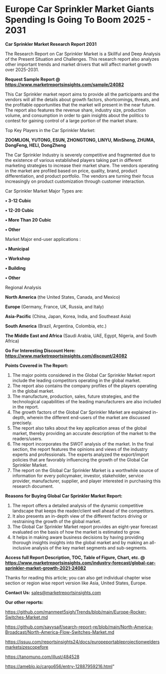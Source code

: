 # Europe Car Sprinkler Market Giants Spending Is Going To Boom 2025 - 2031

<strong>Car Sprinkler Market Research Report 2031</strong>

The Research Report on Car Sprinkler Market is a Skillful and Deep Analysis of the Present Situation and Challenges. This research report also analyzes other important trends and market drivers that will affect market growth over 2025-2031.

<strong>Request Sample Report @ <a href=https://www.marketreportsinsights.com/sample/24082>https://www.marketreportsinsights.com/sample/24082</a></strong>

This Car Sprinkler market report aims to provide all the participants and the vendors will all the details about growth factors, shortcomings, threats, and the profitable opportunities that the market will present in the near future. The report also features the revenue share, industry size, production volume, and consumption in order to gain insights about the politics to contest for gaining control of a large portion of the market share.

Top Key Players in the Car Sprinkler Market:

<strong>ZOOMLION, YUTONG, ESUN, ZHONGTONG, LINYU, MinSheng, ZHUMA, DongFeng, HELI, DongZheng</strong>

The Car Sprinkler Industry is severely competitive and fragmented due to the existence of various established players taking part in different marketing strategies to increase their market share. The vendors operating in the market are profiled based on price, quality, brand, product differentiation, and product portfolio. The vendors are turning their focus increasingly on product customization through customer interaction.

Car Sprinkler Market Major Types are:

<strong>• 3-12 Cubic

• 12-20 Cubic

• More Than 20 Cubic

• Other</strong>

Market Major end-user applications :

<strong>• Municipal

• Workshop

• Building

• Other</strong>

Regional Analysis

</u><strong><b>North America</b></strong> (the United States, Canada, and Mexico)

<strong><b>Europe </b></strong>(Germany, France, UK, Russia, and Italy)

<strong><b>Asia-Pacific</b></strong> (China, Japan, Korea, India, and Southeast Asia)

<strong><b>South America</b></strong> (Brazil, Argentina, Colombia, etc.)

<strong><b>The Middle East and Africa</b></strong> (Saudi Arabia, UAE, Egypt, Nigeria, and South Africa)

<strong>Go For Interesting Discount Here: <a href=https://www.marketreportsinsights.com/discount/24082>https://www.marketreportsinsights.com/discount/24082</a></strong>

<strong>Points Covered in The Report:</strong>
<ol>
  <li>The major points considered in the Global Car Sprinkler Market report include the leading competitors operating in the global market.</li>
  <li>The report also contains the company profiles of the players operating in the global market.</li>
  <li>The manufacture, production, sales, future strategies, and the technological capabilities of the leading manufacturers are also included in the report.</li>
  <li>The growth factors of the Global Car Sprinkler Market are explained in-depth, wherein the different end-users of the market are discussed precisely.</li>
  <li>The report also talks about the key application areas of the global market, thereby providing an accurate description of the market to the readers/users.</li>
  <li>The report incorporates the SWOT analysis of the market. In the final section, the report features the opinions and views of the industry experts and professionals. The experts analyzed the export/import policies that are favorably influencing the growth of the Global Car Sprinkler Market.</li>
  <li>The report on the Global Car Sprinkler Market is a worthwhile source of information for every policymaker, investor, stakeholder, service provider, manufacturer, supplier, and player interested in purchasing this research document.</li>
</ol>
<strong>Reasons for Buying Global Car Sprinkler Market Report:</strong>

<ol>
  <li>The report offers a detailed analysis of the dynamic competitive landscape that keeps the reader/client well ahead of the competitors.</li>
  <li>It also presents an in-depth view of the different factors driving or restraining the growth of the global market.</li>
  <li>The Global Car Sprinkler Market report provides an eight-year forecast evaluated on the basis of how the market is estimated to grow.</li>
  <li>It helps in making aware business decisions by having providing thorough insights insights into the global market and by making an all-inclusive analysis of the key market segments and sub-segments.</li>
</ol>
<strong>Access full Report Description, TOC, Table of Figure, Chart, etc. @ <a href=https://www.marketreportsinsights.com/industry-forecast/global-car-sprinkler-market-growth-2021-24082>https://www.marketreportsinsights.com/industry-forecast/global-car-sprinkler-market-growth-2021-24082</a></strong>


Thanks for reading this article; you can also get individual chapter wise section or region wise report version like Asia, United States, Europe.

<strong>Contact Us:</strong>
sales@marketreportsinsights.com

<strong>Our other reports:</strong>

<a href=https://github.com/manmeet5sigh/Trends/blob/main/Europe-Rocker-Switches-Market.md>https://github.com/manmeet5sigh/Trends/blob/main/Europe-Rocker-Switches-Market.md</a>

<a href=https://github.com/sayysaif/search-report-re/blob/main/North-America-Broadcast/North-America-Flow-Switches-Market.md>https://github.com/sayysaif/search-report-re/blob/main/North-America-Broadcast/North-America-Flow-Switches-Market.md</a>

<a href=https://issuu.com/reportsinsights24/docs/europeportableprojectionweldersmarketsizescopefore>https://issuu.com/reportsinsights24/docs/europeportableprojectionweldersmarketsizescopefore</a>

<a href=https://tanomuno.com/illust/484528>https://tanomuno.com/illust/484528</a>

<a href=https://ameblo.jp/cargo656/entry-12887959216.html>https://ameblo.jp/cargo656/entry-12887959216.html</a>"
